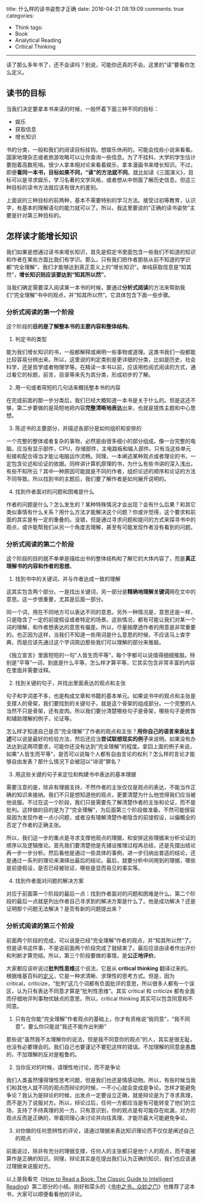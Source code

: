 title: 什么样的读书姿势才正确
date: 2016-04-21 08:19:09
comments: true
categories: 
- Think
tags:
- Book
- Analytical Reading
- Critical Thinking
---

读了那么多年书了，还不会读吗？别说，可能你还真的不会。这里的“读”要看你怎么定义。

## 读书的目标

当我们决定要拿本书来读的时候，一般怀着下面三种不同的目标：

* 娱乐
* 获取信息
* 增长知识

书的分类，一般和我们的阅读目标挂钩。想娱乐休闲的，可能会找些小说来看看。国家地理杂志或者旅游攻略可以让你查询一些信息。为了不挂科，大学的学生估计要抱着高数死啃。很少人拿本相对论来看着娱乐，拿本漫画书来增长知识。不过，即便**看同一本书，目标如果不同，“读”的方法就不同**。就比如读《三国演义》，目标可以是寻求娱乐，学习名著的文学风格，或者想从中侧面了解历史信息。但这三种目标的读书方法就应该有很大的差别。

上面说的三种目标的前两种，基本不需要特别的学习方法。接受过初等教育，认识字，有基本的理解语句的能力就可以了。所以，我这里要说的“正确的读书姿势”主要是针对第三种目标的。

## 怎样读才能增长知识

我们如果是想通过读书来增长知识，首先是假定书里面包含一些我们不知道的知识和作者在某些方面比我们有学识。那么，只有我们把作者那些从前不知道的学识都“完全理解”，我们才能够达到真正意义上的“增长知识”。单纯获取信息是“知其然”，**增长知识则应该要达到“知其所以然”**。

当我们确定需要深入阅读某一本书的时候，要通过**分析式阅读**的方法来帮助我们“完全理解”书中的观点，并“知其所以然”。它具体包含下面一些步骤。  

### 分析式阅读的第一个阶段

这个阶段的**目的是了解整本书的主要内容和整体结构**。

1. 判定书的类型  

  能为我们增长知识的书，一般都解释或阐明一些事物或道理。这类书我们一般都能比较容易分辨出来。所以，这里说的判定类别是更详细的分类，比如是历史，社会科学，还是哲学或者物理学等。在精读一本书以前，应该用检阅式阅读的方式，通过看它的标题，前言，目录等来先为其分类，形成初步的了解。  

2. 用一句或者简短的几句话来概括整本书的内容  

  在完成前面的那一步分类后，我们已经大概知道一本书是关于什么的。但是这还不够，第二步要做的是简短地把内容**完整清晰地表达**出来，也就是提炼主题和中心思想。

3. 陈述书的主要部分，并描述各部分是如何组织和安排的  

  一个完整的整体或者复杂的事物，必然是由很多细小的部分组成。像一台完整的电脑，应当有显示部件，CPU，存储部件，主电路板和输入部件。只有当这些单元衔接和配合得当才能让电脑运作流畅。同理，一本阐述某种观点或者理论的书，一定包含论述和论证的依据。同样讲计算机原理的书，为什么有些书讲的深入浅出，有些不知所云？其中一种原因可能就是不同的作者，组织论述的顺序和论证的方法不同导致。所以找到书的主题后，我们要了解作者是如何展开说明的。  

4. 找到作者面对的问题和困难是什么  

  作者的问题是什么？怎么发生的？某种特殊情况才会出现？会有什么后果？和其它类似事情有什么关系？用什么方法才能解决这个问题？你或许觉得，这个要求和前面的其实是有一定的重叠的。没错，但是通过寻求问题和提问的方式来探寻书中的观点，或许能帮我们从另一个角度去理解，甚至有可能发现作者没有看到的问题。


### 分析式阅读的第二个阶段

这个阶段的目的就不单单是描绘出书的整体结构和了解它的大体内容了，而是**真正理解书的内容和作者的思想**。  

1. 找到书中的关键词，并与作者达成一致的理解  

  这其实包含两个部分。一是找出关键词，另一部分是**精确地理解关键词**用在文中的意思。这一步很重要，尤其是后面一部分。  

  同一个词，用在不同地方可以表达不同的意思。另外一种情况是，意思还是一样，只是隐含了一定的前提假设或者特定的场景。这些情况，都有可能让我们对某一个词的理解，和作者想表达的意思有偏差。所以，尽量揣摩透作者的用意是非常重要的。也正因为这样，当我们不知道一些用词是什么意思的时候，不应该马上查字典，而是应该先通过这个字词周边那些我们可以理解的部分来推敲。  

  《独立宣言》里面短短的一句“人皆生而平等”，每个字都可以说值得细细推敲。特别是“平等”一词，到底是什么平等，怎么样才算平等，它其实包含非常丰富的内容在里面并需要诠释。

2. 找到关键的句子，并找出里面表达的观点和主张  

  句子和字词差不多，也是构成文章和书籍的基本单元。如果说书中的观点和主张是支撑人的骨架，我们要找到的关键句子，就是这个骨架的组成部分。一个完整的人当然不只是骨架，还有皮肉。所以我们要分清楚哪些句子是骨架，哪些句子是修饰和辅助理解的例子，论证等。  

  怎么样才知道自己是否“完全理解”了作者的观点和主张？**用你自己的语言来表达复述**可以说是最好的检验方法，然后还应当**尝试联想现实的例子**来说明。如果没有办法达到这两项要求，可能你还没有达到“完全理解”的程度。拿回上面的例子来说，如果“人皆生而平等”，是否可以说每个人都有自由言论的权利？怎么样的言论才能够自由发表？那什么情况下会被冠以“诽谤”罪名？  

3. 用这些关键的句子来定位和构建书中表达的基本理据  

  需要注意的是，除非有理据支持，不然作者的主张仅仅是观点的表达，不能当作正确的知识来接纳。我们不只是想知道他的观点，更要清楚为什么他觉得我们应当被他说服。不过在这一个阶段，我们只是需要先了解清楚作者的主张和论证，而不是批判。这样做的目的是为了“完全理解”，为后面第三个阶段做准备。不然可能很容易因为发现作者一点小问题，或者没有理解清楚作者隐含的前提假设，以偏概全的否定了作者的正确主张。  

  所以，我们这一步的重点是寻求支撑他观点的理据，和安排这些理据来分析论证的顺序以及逻辑推论。首先我们要清楚他是先铺设推理过程再总结，还是先摆出结论再一步一步分析。然后看他是通过一些具体的事例，进一步归纳出普适的结论，还是通过一系列的理论来演绎出最后的结论。最后，就要分析中间用到的理据，哪些是前提假设，是否已经被验证，哪些是显而易见的事实等。  

4. 找到作者面对问题的解决方案  

  对应于前面第一个阶段的最后一点：找到作者面对的问题和困难是什么。第二个阶段的最后一点就是列出作者自己寻求到的解决方案是什么了。他是成功解决？还是证明那个问题无法解决？是否有新的问题提出来？

### 分析式阅读的第三个阶段

前面两个阶段的完成，可以说是已经“完全理解”作者的观点，并“知其所以然”了。但是读书这件事，不是说前面两个阶段完成了就结束了。最后应该由读者作出评价和判断才算完结。所以，第三个阶段要做的事情，是**公正地评价**。  

[定义]: https://zh.wikipedia.org/wiki/%E6%89%B9%E5%88%A4%E6%80%A7%E6%80%9D%E7%BB%B4

大家都应该听说过**批判性思维**这个说法，它是从 **critical thinking** 翻译过来的。根据维基百科的[定义][]，它是一种求清晰、求理性的思考方式。但是，因为 critical，criticize，“批判”这几个词都有负面批评的意思，所以很多人都有一个误区，认为只有表达不同意才算是“批判性思维”。其实 critical 和 criticize 都有全面而仔细地评判事物优缺点的意思。所以，critical thinking 其实可以包含同意和不同意。

1. 只有在你能“完全理解”作者观点的基础上，你才有资格说“我同意”，“我不同意”。要么你只能说“我还不能作出判断”

  那些说“虽然我不太理解你的说法，但是我不同意你的观点”的人，其实是很无耻，也没有必要理会的。我们自己也要谨记不要犯这样的错误。不加理解的同意是愚蠢的，不加理解的反对是粗鲁的。

2. 当你反对的时候，请理性地讨论，而不是争论  

  我们人类虽然懂得理性思考问题，但是我们也还是情感动物。所以，有些时候当我们和其他人就不同的观点而辩论的时候，一不小心就会变成是争论。怎样才能避免争论？我认为是辩论的时候，出发点一定要设立正确，就是辩论是为了寻求真理，而不是为了说服对方。所以，辩论过后，任何一方都应当是有可能转变了他们的立场，支持了手持真理的另一方。只有意识到，你的观点是有可能存在纰漏，对方的观点反而是正确的，带着同理心来讨论并向往真理，才能尽最大可能避免争论。

3. 对你做的任何思辨性的评论，请通过理据来表达知识理论而不仅仅是阐述自己的观点

  前面说过，除非有充分的理据支撑，任何人的主张都只是他个人的观点，而不能被算作是正确的知识。同理，辩论其实是在提出我们认为正确的知识，我们也应该通过理据来说服对方。  

[How to Read a Book: The Classic Guide to Intelligent Reading]: http://www.amazon.com/How-Read-Book-Classic-Intelligent/dp/B0092GBLHY
[书中之书，众妙之门]: http://mp.weixin.qq.com/s?__biz=MjM5MjAzODU2MA==&mid=2652779640&idx=1&sn=7331869fc477fe9d730bd760baf49064&scene=0#wechat_redirect

以上是我看完《[How to Read a Book: The Classic Guide to Intelligent Reading][]》第二部分的小结。刚好和菜头的《[书中之书，众妙之门][]》也推荐了这本书，大家可以顺便看看他的评论。

